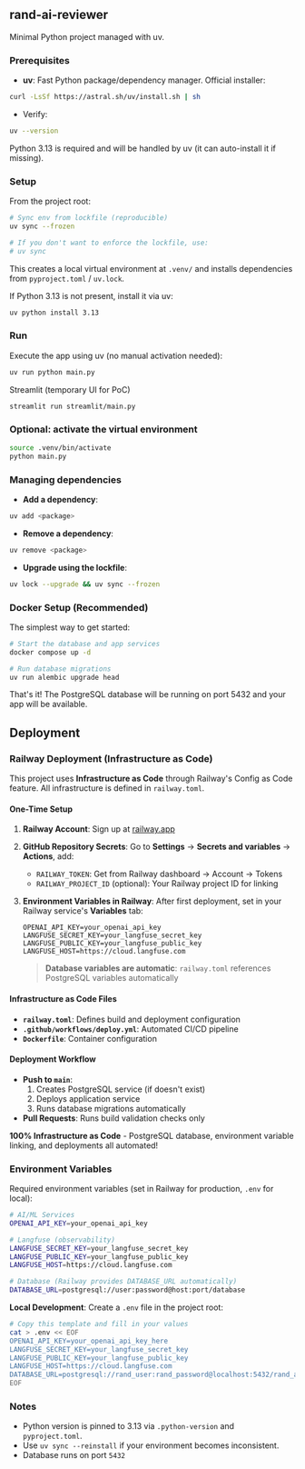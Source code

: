## rand-ai-reviewer

Minimal Python project managed with uv.

### Prerequisites

- **uv**: Fast Python package/dependency manager. Official installer:

```bash
curl -LsSf https://astral.sh/uv/install.sh | sh
```

- Verify:

```bash
uv --version
```

Python 3.13 is required and will be handled by uv (it can auto-install it if missing).

### Setup

From the project root:

```bash
# Sync env from lockfile (reproducible)
uv sync --frozen

# If you don't want to enforce the lockfile, use:
# uv sync
```

This creates a local virtual environment at `.venv/` and installs dependencies from `pyproject.toml` / `uv.lock`.

If Python 3.13 is not present, install it via uv:

```bash
uv python install 3.13
```

### Run

Execute the app using uv (no manual activation needed):

```bash
uv run python main.py
```

Streamlit (temporary UI for PoC)

```
streamlit run streamlit/main.py
```

### Optional: activate the virtual environment

```bash
source .venv/bin/activate
python main.py
```

### Managing dependencies

- **Add a dependency**:

```bash
uv add <package>
```

- **Remove a dependency**:

```bash
uv remove <package>
```

- **Upgrade using the lockfile**:

```bash
uv lock --upgrade && uv sync --frozen
```

### Docker Setup (Recommended)

The simplest way to get started:

```bash
# Start the database and app services
docker compose up -d

# Run database migrations
uv run alembic upgrade head
```

That's it! The PostgreSQL database will be running on port 5432 and your app will be available.

## Deployment

### Railway Deployment (Infrastructure as Code)

This project uses **Infrastructure as Code** through Railway's Config as Code feature. All infrastructure is defined in `railway.toml`.

#### One-Time Setup

1. **Railway Account**: Sign up at [railway.app](https://railway.app)

2. **GitHub Repository Secrets**:
   Go to **Settings** → **Secrets and variables** → **Actions**, add:
   - `RAILWAY_TOKEN`: Get from Railway dashboard → Account → Tokens
   - `RAILWAY_PROJECT_ID` (optional): Your Railway project ID for linking

3. **Environment Variables in Railway**:
   After first deployment, set in your Railway service's **Variables** tab:
   ```
   OPENAI_API_KEY=your_openai_api_key
   LANGFUSE_SECRET_KEY=your_langfuse_secret_key  
   LANGFUSE_PUBLIC_KEY=your_langfuse_public_key
   LANGFUSE_HOST=https://cloud.langfuse.com
   ```
   
   > **Database variables are automatic**: `railway.toml` references PostgreSQL variables automatically

#### Infrastructure as Code Files

- **`railway.toml`**: Defines build and deployment configuration
- **`.github/workflows/deploy.yml`**: Automated CI/CD pipeline
- **`Dockerfile`**: Container configuration

#### Deployment Workflow

- **Push to `main`**: 
  1. Creates PostgreSQL service (if doesn't exist)
  2. Deploys application service
  3. Runs database migrations automatically
- **Pull Requests**: Runs build validation checks only  

**100% Infrastructure as Code** - PostgreSQL database, environment variable linking, and deployments all automated!

### Environment Variables

Required environment variables (set in Railway for production, `.env` for local):

```bash
# AI/ML Services
OPENAI_API_KEY=your_openai_api_key

# Langfuse (observability)
LANGFUSE_SECRET_KEY=your_langfuse_secret_key
LANGFUSE_PUBLIC_KEY=your_langfuse_public_key  
LANGFUSE_HOST=https://cloud.langfuse.com

# Database (Railway provides DATABASE_URL automatically)
DATABASE_URL=postgresql://user:password@host:port/database
```

**Local Development**: Create a `.env` file in the project root:
```bash
# Copy this template and fill in your values
cat > .env << EOF
OPENAI_API_KEY=your_openai_api_key_here
LANGFUSE_SECRET_KEY=your_langfuse_secret_key
LANGFUSE_PUBLIC_KEY=your_langfuse_public_key
LANGFUSE_HOST=https://cloud.langfuse.com
DATABASE_URL=postgresql://rand_user:rand_password@localhost:5432/rand_ai_reviewer
EOF
```

### Notes

- Python version is pinned to 3.13 via `.python-version` and `pyproject.toml`.
- Use `uv sync --reinstall` if your environment becomes inconsistent.
- Database runs on port `5432`
